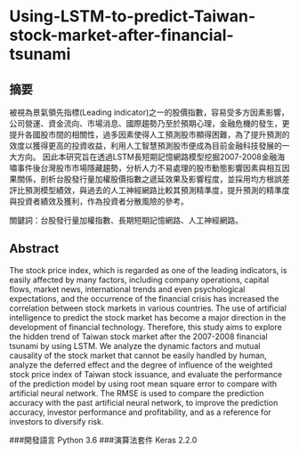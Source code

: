 # Using-LSTM-to-predict-Taiwan-stock-market-after-financial-tsunami


## 摘要

被視為景氣領先指標(Leading indicator)之一的股價指數，容易受多方因素影響，公司營運、資金流向、市場消息、國際趨勢乃至於預期心理，金融危機的發生，更提升各國股市間的相關性，過多因素使得人工預測股市顯得困難，為了提升預測的效度以獲得更高的投資收益，利用人工智慧預測股市便成為目前金融科技發展的一大方向。
因此本研究旨在透過LSTM長短期記憶網路模型挖掘2007-2008金融海嘯事件後台灣股市市場隱藏趨勢，分析人力不易處理的股市動態影響因素與相互因果關係，剖析台股發行量加權股價指數之遞延效果及影響程度，並採用均方根誤差評比預測模型績效，與過去的人工神經網路比較其預測精準度，提升預測的精準度與投資者績效及獲利，作為投資者分散風險的參考。

關鍵詞：台股發行量加權指數、長期短期記憶網路、人工神經網路。


## Abstract

The stock price index, which is regarded as one of the leading indicators, is easily affected by many factors, including company operations, capital flows, market news, international trends and even psychological expectations, and the occurrence of the financial crisis has increased the correlation between stock markets in various countries. The use of artificial intelligence to predict the stock market has become a major direction in the development of financial technology.
Therefore, this study aims to explore the hidden trend of Taiwan stock market after the 2007-2008 financial tsunami by using LSTM. We analyze the dynamic factors and mutual causality of the stock market that cannot be easily handled by human, analyze the deferred effect and the degree of influence of the weighted stock price index of Taiwan stock issuance, and evaluate the performance of the prediction model by using root mean square error to compare with artificial neural network. The RMSE is used to compare the prediction accuracy with the past artificial neural network, to improve the prediction accuracy, investor performance and profitability, and as a reference for investors to diversify risk.


###開發語言
Python 3.6
###演算法套件
Keras 2.2.0



